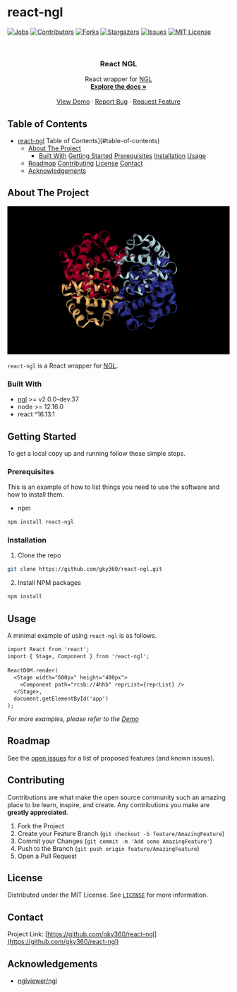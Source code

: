 # react-ngl

<!-- PROJECT SHIELDS -->

[![Jobs][jobs-badge]][jobs-url]
[![Contributors][contributors-shield]][contributors-url]
[![Forks][forks-shield]][forks-url]
[![Stargazers][stars-shield]][stars-url]
[![Issues][issues-shield]][issues-url]
[![MIT License][license-shield]][license-url]

<!-- PROJECT LOGO -->
<br />
<p align="center">
  <!-- <a href="https://github.com/gky360/react-ngl">
    <img src="images/logo.png" alt="Logo" width="80" height="80">
  </a> -->

  <h3 align="center">React NGL</h3>

  <p align="center">
    React wrapper for <a href="https://github.com/nglviewer/ngl">NGL</a>
    <br />
    <a href="https://github.com/gky360/react-ngl"><strong>Explore the docs »</strong></a>
    <br />
    <br />
    <a href="https://gky360.github.io/react-ngl">View Demo</a>
    ·
    <a href="https://github.com/gky360/react-ngl/issues">Report Bug</a>
    ·
    <a href="https://github.com/gky360/react-ngl/issues">Request Feature</a>
  </p>
</p>

<!-- TABLE OF CONTENTS -->

## Table of Contents

- [react-ngl](#react-ngl)
  Table of Contents](#table-of-contents)
  - [About The Project](#about-the-project)
    - [Built With](#built-with)
      [ Getting Started](#getting-started)
      [Prerequisites](#prerequisites)
      [Installation](#installation)
      [Usage](#usage)
  - [Roadmap](#roadmap)
    [Contributing](#contributing)
    [License](#license)
    [Contact](#contact)
  - [Acknowledgements](#acknowledgements)

<!-- ABOUT THE PROJECT -->

## About The Project

[![React NGL Screen Shot][product-screenshot]](https://github.com/gky360/react-ngl)

`react-ngl` is a React wrapper for <a href="https://github.com/nglviewer/ngl">NGL</a>.

### Built With

- [ngl](https://github.com/nglviewer/ngl) >= v2.0.0-dev.37
- node >= 12.16.0
- react ^16.13.1

<!-- GETTING STARTED -->

## Getting Started

To get a local copy up and running follow these simple steps.

### Prerequisites

This is an example of how to list things you need to use the software and how to install them.

- npm

```sh
npm install react-ngl
```

### Installation

1. Clone the repo

```sh
git clone https://github.com/gky360/react-ngl.git
```

2. Install NPM packages

```sh
npm install
```

<!-- USAGE EXAMPLES -->

## Usage

A minimal example of using `react-ngl` is as follows.

```tsx
import React from 'react';
import { Stage, Component } from 'react-ngl';

ReactDOM.render(
  <Stage width="600px" height="400px">
    <Component path="rcsb://4hhb" reprList={reprList} />
  </Stage>,
  document.getElementById('app')
);
```

_For more examples, please refer to the [Demo](https://gky360.github.io/react-ngl)_

<!-- ROADMAP -->

## Roadmap

See the [open issues](https://github.com/gky360/react-ngl/issues) for a list of proposed features (and known issues).

<!-- CONTRIBUTING -->

## Contributing

Contributions are what make the open source community such an amazing place to be learn, inspire, and create. Any contributions you make are **greatly appreciated**.

1. Fork the Project
2. Create your Feature Branch (`git checkout -b feature/AmazingFeature`)
3. Commit your Changes (`git commit -m 'Add some AmazingFeature'`)
4. Push to the Branch (`git push origin feature/AmazingFeature`)
5. Open a Pull Request

<!-- LICENSE -->

## License

Distributed under the MIT License. See [`LICENSE`][license-url] for more information.

<!-- CONTACT -->

## Contact

<!-- Your Name - [@twitter_handle](https://twitter.com/twitter_handle) - email -->

Project Link: [https://github.com/gky360/react-ngl](https://github.com/gky360/react-ngl)

<!-- ACKNOWLEDGEMENTS -->

## Acknowledgements

- [nglviewer/ngl](https://github.com/nglviewer/ngl)

<!-- MARKDOWN LINKS & IMAGES -->
<!-- https://www.markdownguide.org/basic-syntax/#reference-style-links -->

[jobs-badge]: https://github.com/gky360/react-ngl/workflows/Jobs/badge.svg
[jobs-url]: https://github.com/gky360/react-ngl/actions
[contributors-shield]: https://img.shields.io/github/contributors/gky360/react-ngl.svg
[contributors-url]: https://github.com/gky360/react-ngl/graphs/contributors
[forks-shield]: https://img.shields.io/github/forks/gky360/react-ngl.svg
[forks-url]: https://github.com/gky360/react-ngl/network/members
[stars-shield]: https://img.shields.io/github/stars/gky360/react-ngl.svg
[stars-url]: https://github.com/gky360/react-ngl/stargazers
[issues-shield]: https://img.shields.io/github/issues/gky360/react-ngl.svg
[issues-url]: https://github.com/gky360/react-ngl/issues
[license-shield]: https://img.shields.io/github/license/gky360/react-ngl.svg
[license-url]: https://github.com/gky360/react-ngl/blob/master/LICENSE.txt
[product-screenshot]: images/screenshot.png
